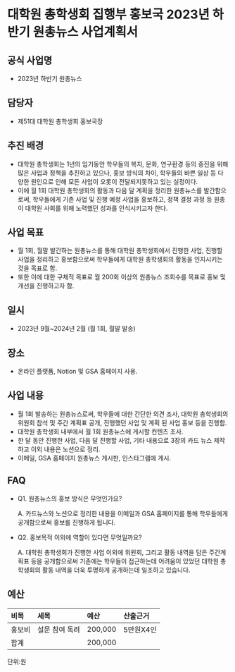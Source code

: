 # 대학원 총학생회 집행부 홍보국 2023년 하반기 원총뉴스 사업계획서

## 공식 사업명

-   2023년 하반기 원총뉴스

## 담당자

-   제51대 대학원 총학생회 홍보국장

## 추진 배경

-   대학원 총학생회는 1년의 임기동안 학우들의 복지, 문화, 연구환경 등의
    증진을 위해 많은 사업과 정책을 추진하고 있으나, 홍보 방식의 차이,
    학우들의 바쁜 일상 등 다양한 원인으로 인해 모든 사업이 오롯이
    전달되지못하고 있는 실정이다.
-   이에 월 1회 대학원 총학생회의 활동과 다음 달 계획을 정리한
    원총뉴스를 발간함으로써, 학우들에게 기존 사업 및 진행 예정 사업을
    홍보하고, 정책 결정 과정 등 원총이 대학원 사회를 위해 노력했던
    성과를 인식시키고자 한다.

## 사업 목표

-   월 1회, 월말 발간하는 원총뉴스를 통해 대학원 총학생회에서 진행한
    사업, 진행할 사업을 정리하고 홍보함으로써 학우들에게 대학원
    총학생회의 활동을 인지시키는 것을 목표로 함.
-   또한 이에 대한 구체적 목표로 월 200회 이상의 원총뉴스 조회수를
    목표로 홍보 및 개선을 진행하고자 함.

## 일시

-   2023년 9월~2024년 2월 (월 1회, 월말 발송)

## 장소

-   온라인 플랫폼, Notion 및 GSA 홈페이지 사용.

## 사업 내용

-   월 1회 발송하는 원총뉴스로써, 학우들에 대한 간단한 의견 조사, 대학원
    총학생회의 위원회 참석 및 주간 계획표 공개, 진행했던 사업 및 계획 된
    사업 홍보 등을 진행함.
-   대학원 총학생회 내부에서 월 1회 원총뉴스에 게시할 컨텐츠 조사.
-   한 달 동안 진행한 사업, 다음 달 진행할 사업, 기타 내용으로 3장의
    카드 뉴스 제작하고 이외 내용은 노션으로 정리.
-   이메일, GSA 홈페이지 원총뉴스 게시판, 인스타그램에 게시.

## FAQ

-   Q1. 원총뉴스의 홍보 방식은 무엇인가요?

    A. 카드뉴스와 노션으로 정리한 내용을 이메일과 GSA 홈페이지를 통해
    학우들에게 공개함으로써 홍보를 진행하게 됩니다.

-   Q2. 홍보목적 이외에 역할이 있다면 무엇일까요?

    A. 대학원 총학생회가 진행한 사업 이외에 위원회, 그리고 활동 내역을
    담은 주간계획표 등을 공개함으로써 기존에는 학우들이 접근하는데
    어려움이 있었던 대학원 총학생회의 활동 내역을 더욱 투명하게
    공개하는데 일조하고 있습니다.

## 예산

  
  | 비목       | 세목          | 예산       | 산출근거                 |
|:-----------|:--------------|:-----------|:-------------------------|
| 홍보비   | 설문 참여 독려 | 200,000  | 5만원X4인 |
| 합계       |               | 200,000 |                          |

단위:원
